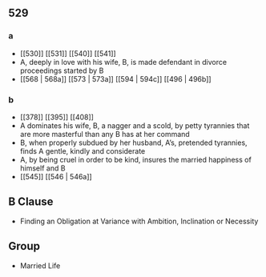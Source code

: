 ## 529
### a
- [[530]] [[531]] [[540]] [[541]] 
- A, deeply in love with his wife, B, is made defendant in divorce proceedings started by B
- [[568 | 568a]] [[573 | 573a]] [[594 | 594c]] [[496 | 496b]] 

### b
- [[378]] [[395]] [[408]] 
- A dominates his wife, B, a nagger and a scold, by petty tyrannies that are more masterful than any B has at her command
- B, when properly subdued by her husband, A’s, pretended tyrannies, finds A gentle, kindly and considerate
- A, by being cruel in order to be kind, insures the married happiness of himself and B
- [[545]] [[546 | 546a]] 

## B Clause
- Finding an Obligation at Variance with Ambition, Inclination or Necessity

## Group
- Married Life

